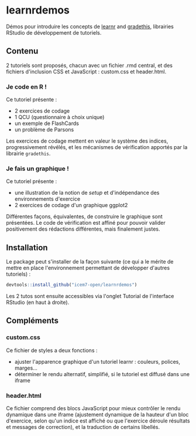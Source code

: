 # learnrdemos
Démos pour introduire les concepts de [learnr](https://github.com/rstudio/learnr) and [gradethis](https://github.com/rstudio-education/gradethis), librairies RStudio de développement de tutoriels.

## Contenu

2 tutoriels sont proposés, chacun avec un fichier .rmd central, et des fichiers d'inclusion CSS et JavaScript : custom.css et header.html.

### Je code en R !

Ce tutoriel présente :

* 2 exercices de codage
* 1 QCU (questionnaire à choix unique) 
* un exemple de FlashCards
* un problème de Parsons

Les exercices de codage mettent en valeur le système des indices, progressivement révélés, et les mécanismes de vérification apportés par la librairie `gradethis`.

### Je fais un graphique !

Ce tutoriel présente :

* une illustration de la notion de *setup* et d'indépendance des environnements d'exercice
* 2 exercices de codage d'un graphique ggplot2

Différentes façons, équivalentes, de construire le graphique sont présentées. Le code de vérification est affiné pour pouvoir valider positivement des rédactions différentes, mais finalement justes.

## Installation

Le package peut s'installer de la façon suivante (ce qui a le mérite de mettre en place l'environnement permettant de développer d'autres tutoriels) :
```r
devtools::install_github("icem7-open/learnrdemos")
```
Les 2 tutos sont ensuite accessibles via l'onglet Tutorial de l'interface RStudio (en haut à droite).

## Compléments

### custom.css
Ce fichier de styles a deux fonctions :

* ajuster l'apparence graphique d'un tutoriel learnr : couleurs, polices, marges...
* déterminer le rendu alternatif, simplifié, si le tutoriel est diffusé dans une iframe


### header.html
Ce fichier comprend des blocs JavaScript pour mieux contrôler le rendu dynamique dans une iframe (ajustement dynamique de la hauteur d'un bloc d'exercice, selon qu'un indice est affiché ou que l'exercice déroule résultats et messages de correction), et la traduction de certains libellés.

